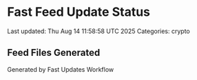 # Fast Feed Update Status
Last updated: Thu Aug 14 11:58:58 UTC 2025
Categories: crypto

## Feed Files Generated

Generated by Fast Updates Workflow
